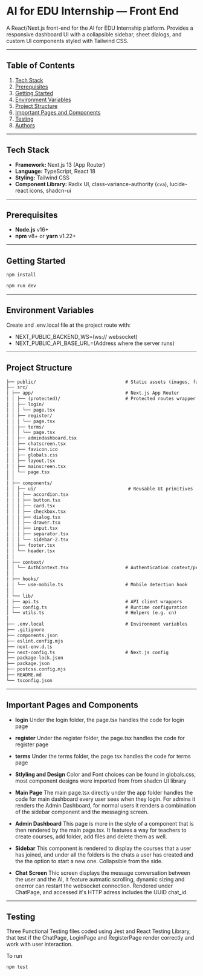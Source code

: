 # AI for EDU Internship — Front End

A React/Next.js front-end for the AI for EDU Internship platform. Provides a responsive dashboard UI with a collapsible sidebar, sheet dialogs, and custom UI components styled with Tailwind CSS.

---

## Table of Contents

1. [Tech Stack](#tech-stack)
2. [Prerequisites](#prerequisites)
3. [Getting Started](#getting-started)
4. [Environment Variables](#environment-variables)
5. [Project Structure](#project-structure)
6. [Important Pages and Components](#pages-components)
7. [Testing](#testing)
8. [Authors](#authors)

---

## Tech Stack

- **Framework:** Next.js 13 (App Router)
- **Language:** TypeScript, React 18
- **Styling:** Tailwind CSS
- **Component Library:** Radix UI, class-variance-authority (`cva`), lucide-react icons, shadcn-ui

---

## Prerequisites

- **Node.js** v16+
- **npm** v8+ or **yarn** v1.22+

---

## Getting Started

```bash
npm install
```

```bash
npm run dev
```

---

## Environment Variables

Create and .env.local file at the project route with:

- NEXT_PUBLIC_BACKEND_WS=(ws:// websocket)
- NEXT_PUBLIC_API_BASE_URL=(Address where the server runs)

---

## Project Structure

```txt
├── public/                                 # Static assets (images, favicon, etc.)
├── src/
│ ├── app/                                  # Next.js App Router
│ │ ├── (protected)/                        # Protected routes wrapper
│ │ ├── login/
│ │ │ └── page.tsx
│ │ ├── register/
│ │ │ └── page.tsx
│ │ ├── terms/
│ │ │ └── page.tsx
│ │ ├── admindashboard.tsx
│ │ ├── chatscreen.tsx
│ │ ├── favicon.ico
│ │ ├── globals.css
│ │ ├── layout.tsx
│ │ ├── mainscreen.tsx
│ │ └── page.tsx
│ │
│ ├── components/
│ │ ├── ui/                                  # Reusable UI primitives
│ │ │ ├── accordion.tsx
│ │ │ ├── button.tsx
│ │ │ ├── card.tsx
│ │ │ ├── checkbox.tsx
│ │ │ ├── dialog.tsx
│ │ │ ├── drawer.tsx
│ │ │ ├── input.tsx
│ │ │ ├── separator.tsx
│ │ │ └── sidebar-2.tsx
│ │ ├── footer.tsx
│ │ └── header.tsx
│ │
│ ├── context/
│ │ └── AuthContext.tsx                     # Authentication context/provider
│ │
│ ├── hooks/
│ │ └── use-mobile.ts                       # Mobile detection hook
│ │
│ └── lib/
│ ├── api.ts                                # API client wrappers
│ ├── config.ts                             # Runtime configuration
│ └── utils.ts                              # Helpers (e.g. cn)
│
├── .env.local                              # Environment variables
├── .gitignore
├── components.json
├── eslint.config.mjs
├── next-env.d.ts
├── next-config.ts                          # Next.js config
├── package-lock.json
├── package.json
├── postcss.config.mjs
├── README.md
└── tsconfig.json
```

---

## Important Pages and Components

- **login**
  Under the login folder, the page.tsx handles the code for login page

- **register**
  Under the register folder, the page.tsx handles the code for register page

- **terms**
  Under the terms folder, the page.tsx handles the code for terms page

- **Stlyling and Design**
  Color and Font choices can be found in globals.css, most component designs were imported from from shadcn UI library

- **Main Page**
  The main page.tsx directly under the app folder handles the code for main dashboard
  every user sees when they login. For admins it renders the Admin Dashboard, for normal users it renders a combination of the sidebar component and the messaging screen.

- **Admin Dashboard**
  This page is more in the style of a component that is then rendered by the main page.tsx. It features a way for teachers to create courses, add folder, add files and delete them as well.

- **Sidebar**
  This component is rendered to display the courses that a user has joined, and under all the folders is the chats a user has created and the the option to start a new one. Collapsible from the side.

- **Chat Screen**
  Thic screen displays the message conversation between the user and the AI, it feature autmatic scrolling, dynamic sizing and onerror can restart the websocket connection. Rendered under ChatPage, and accessed it's HTTP adress includes the UUID chat_id.


---

## Testing

Three Functional Testing files coded using Jest and React Testing Library, that test if the ChatPage, LoginPage and RegisterPage render correctly and work with user interaction.  
  
To run  
```
npm test
```

